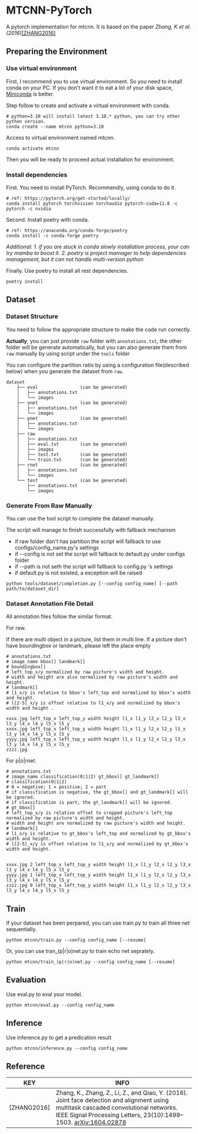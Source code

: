 # MTCNN-PyTorch

A pytorch implementation for mtcnn. It is based on the paper *Zhang, K et al.(2016)*[[ZHANG2016]](#Reference)

## Preparing the Environment

### Use virtual environment 

First, I recommend you to use virtual environment. So you need to install conda on your PC. If you don’t want it to eat a lot of your disk space, [Miniconda](https://docs.conda.io/en/latest/miniconda.html) is better.

Step follow to create and activate a virtual environment with conda.
```shell
# python=3.10 will install latest 3.10.* python, you can try other python version.
conda create --name mtcnn python=3.10
```

Access to virtual environment named mtcnn.
```shell
conda activate mtcnn
```
Then you will be ready to proceed actual installation for environment.

### Install dependencies

First. You need to install PyTorch. Recommendly, using conda to do it.
```shell
# ref: https://pytorch.org/get-started/locally/
conda install pytorch torchvision torchaudio pytorch-cuda=11.8 -c pytorch -c nvidia
```

Second. Install poetry with conda.
```shell
# ref: https://anaconda.org/conda-forge/poetry
conda install -c conda-forge poetry
```

*Additional:* 
*1. if you are stuck in conda slowly installation process, your can try mamba to boost it.*
*2. poetry is project mamager to help dependencies management, but it can not handle multi-version python*


Finally. Use poetry to install all rest dependencies.
```shell
poetry install
```

## Dataset

### Dataset Structure

You need to follow the appropriate structure to make the code run correctly.

**Actually**, you can just provide `raw` folder with `annotations.txt`, the other folder will be generate automatically, but you can also generate them from `raw` manually by using script under the `tools` folder

You can configure the partition ratio by using a configuration file(described below) when you generate the dataset from `raw`.

```shell
dataset
    ├── eval                (can be generated)
    │   ├── annotations.txt
    │   └── images
    ├── onet                (can be generated)
    │   ├── annotations.txt
    │   └── images
    ├── pnet                (can be generated)
    │   ├── annotations.txt
    │   └── images
    ├── raw
    │   ├── annotations.txt
    │   ├── eval.txt        (can be generated)
    │   ├── images
    │   ├── test.txt        (can be generated)
    │   └── train.txt       (can be generated)
    ├── rnet                (can be generated)
    │   ├── annotations.txt
    │   └── images
    └── test                (can be generated)
        ├── annotations.txt
        └── images
```
### Generate From Raw Manually

You can use the tool script to complete the dataset manually.

The script will manage to finish successfully with fallback mechanism
- if raw folder don't has partition the script will fallback to use configs/config_name.py's settings
- if --config is not set the script will fallback to default.py under configs folder
- if --path is not seth the script will fallback to config.py 's settings
- if default.py is not existed, a exception will be raised

```shell
python tools/dataset/completion.py [--config config_name] [--path path/to/dataset_dir]
```

### Dataset Annotation File Detail

All annotation files follow the similar format.

For raw.

If there are multi object in a picture, list them in multi line. If a picture don't have boundingbox or landmark, please left the place empty

```shell
# annotations.txt
# image_name bbox[] landmark[]
# boundingbox[]
# left_top_x/y normalized by raw picture's width and height.
# width and height are also normalized by raw picture's width and height.
# landmark[]
# l1_x/y is relative to bbox's left_top and normalized by bbox's width and height.
# l[2-5]_x/y is offset relative to l1_x/y and normalized by bbox's width and height .

xxxx.jpg left_top_x left_top_y width height l1_x l1_y l2_x l2_y l3_x l3_y l4_x l4_y l5_x l5_y
xxxx.jpg left_top_x left_top_y width height l1_x l1_y l2_x l2_y l3_x l3_y l4_x l4_y l5_x l5_y
yyyy.jpg left_top_x left_top_y width height l1_x l1_y l2_x l2_y l3_x l3_y l4_x l4_y l5_x l5_y
zzzz.jpg

```

For p|o|rnet.
```shell
# annotations.txt
# image_name classification(0|1|2) gt_bbox[] gt_landmark[]
# classification(0|1|2)
# 0 = negative; 1 = positive; 2 = part
# if classification is negative, the gt_bbox[] and gt_landmark[] will be ignored.
# if classification is part, the gt_landmark[] will be ignored.
# gt_bbox[]
# left_top_x/y is relative offset to cropped picture's left_top normalized by raw picture's width and height.
# width and height are normalized by raw picture's width and height.
# landmark[]
# l1_x/y is relative to gt_bbox's left_top and normalized by gt_bbox's width and height.
# l[2-5]_x/y is offset relative to l1_x/y and normalized by gt_bbox's width and height.


xxxx.jpg 2 left_top_x left_top_y width height l1_x l1_y l2_x l2_y l3_x l3_y l4_x l4_y l5_x l5_y
yyyy.jpg 1 left_top_x left_top_y width height l1_x l1_y l2_x l2_y l3_x l3_y l4_x l4_y l5_x l5_y
zzzz.jpg 0 left_top_x left_top_y width height l1_x l1_y l2_x l2_y l3_x l3_y l4_x l4_y l5_x l5_y
```

## Train
If your dataset has been perpared, you can use train.py to train all three net  sequentially.
```shell
python mtcnn/train.py --config config_name [--resume]
```
Or, you can use tran_(p|r|o)net.py to train echo net seprately.

```shell
python mtcnn/train_(p|r|o)net.py --config config_name [--resume]
```

## Evaluation

Use eval.py to eval your model.
```shell
python mtcnn/eval.py --config config_name
```

## Inference
Use inference.py to get a predication result
```shell
python mtcnn/inference.py --config config_name
```
## Reference

| KEY         | INFO                                                         |
| ----------- | ------------------------------------------------------------ |
| [ZHANG2016] | Zhang, K., Zhang, Z., Li, Z., and Qiao, Y. (2016). Joint face detection and alignment using multitask cascaded convolutional networks. IEEE  Signal Processing Letters, 23(10):1499–1503. [arXiv:1604.02878](https://arxiv.org/abs/1604.02878) |
